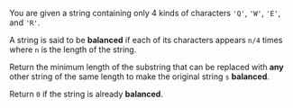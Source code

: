 You are given a string containing only 4 kinds of characters `'Q'`, `'W'`, `'E'`, and `'R'`.

A string is said to be **balanced** if each of its characters appears `n/4` times where `n` is the length of the string.

Return the minimum length of the substring that can be replaced with **any** other string of the same length to make the original string `s` **balanced**.

Return `0` if the string is already **balanced**.